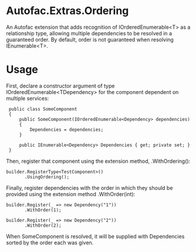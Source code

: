 Autofac.Extras.Ordering
=======================
An Autofac extension that adds recognition of IOrderedEnumerable&lt;T&gt; as a relationship type, allowing multiple dependencies to be resolved in a guaranteed order. 
By default, order is not guaranteed when resolving IEnumerable&lt;T&gt;.

Usage
=====
First, declare a constructor argument of type IOrderedEnumerable&lt;TDependency&gt; for the component dependent on multiple services:

     public class SomeComponent
     {
         public SomeComponent(IOrderedEnumerable<Dependency> dependencies)
         {
             Dependencies = dependencies;
         }

         public IEnumerable<Dependency> Dependencies { get; private set; }
     }

Then, register that component using the extension method, .WithOrdering():

    builder.RegisterType<TestComponent>()
           .UsingOrdering();

Finally, register dependencies with the order in which they should be provided using the extension method .WithOrder(int):

    builder.Register(_ => new Dependency("1"))
           .WithOrder(1);

    builder.Register(_ => new Dependency("2"))
           .WithOrder(2);

When SomeComponent is resolved, it will be supplied with Dependencies sorted by the order each was given.